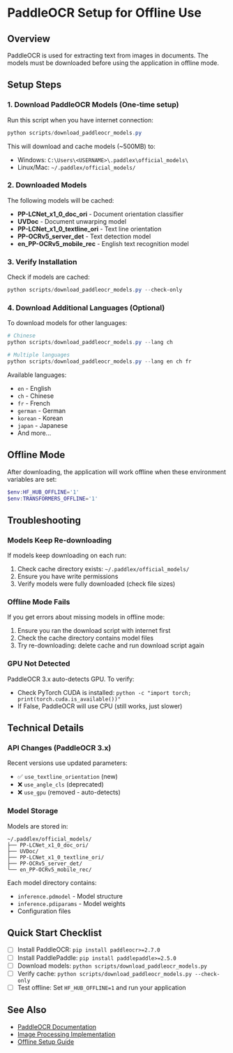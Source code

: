 # PaddleOCR Setup for Offline Use

## Overview

PaddleOCR is used for extracting text from images in documents. The models must be downloaded before using the application in offline mode.

## Setup Steps

### 1. Download PaddleOCR Models (One-time setup)

Run this script when you have internet connection:

```powershell
python scripts/download_paddleocr_models.py
```

This will download and cache models (~500MB) to:
- Windows: `C:\Users\<USERNAME>\.paddlex\official_models\`
- Linux/Mac: `~/.paddlex/official_models/`

### 2. Downloaded Models

The following models will be cached:
- **PP-LCNet_x1_0_doc_ori** - Document orientation classifier
- **UVDoc** - Document unwarping model
- **PP-LCNet_x1_0_textline_ori** - Text line orientation
- **PP-OCRv5_server_det** - Text detection model
- **en_PP-OCRv5_mobile_rec** - English text recognition model

### 3. Verify Installation

Check if models are cached:

```powershell
python scripts/download_paddleocr_models.py --check-only
```

### 4. Download Additional Languages (Optional)

To download models for other languages:

```powershell
# Chinese
python scripts/download_paddleocr_models.py --lang ch

# Multiple languages
python scripts/download_paddleocr_models.py --lang en ch fr
```

Available languages:
- `en` - English
- `ch` - Chinese
- `fr` - French
- `german` - German
- `korean` - Korean
- `japan` - Japanese
- And more...

## Offline Mode

After downloading, the application will work offline when these environment variables are set:

```powershell
$env:HF_HUB_OFFLINE='1'
$env:TRANSFORMERS_OFFLINE='1'
```

## Troubleshooting

### Models Keep Re-downloading

If models keep downloading on each run:
1. Check cache directory exists: `~/.paddlex/official_models/`
2. Ensure you have write permissions
3. Verify models were fully downloaded (check file sizes)

### Offline Mode Fails

If you get errors about missing models in offline mode:
1. Ensure you ran the download script with internet first
2. Check the cache directory contains model files
3. Try re-downloading: delete cache and run download script again

### GPU Not Detected

PaddleOCR 3.x auto-detects GPU. To verify:
- Check PyTorch CUDA is installed: `python -c "import torch; print(torch.cuda.is_available())"`
- If False, PaddleOCR will use CPU (still works, just slower)

## Technical Details

### API Changes (PaddleOCR 3.x)

Recent versions use updated parameters:
- ✅ `use_textline_orientation` (new)
- ❌ `use_angle_cls` (deprecated)
- ❌ `use_gpu` (removed - auto-detects)

### Model Storage

Models are stored in:
```
~/.paddlex/official_models/
├── PP-LCNet_x1_0_doc_ori/
├── UVDoc/
├── PP-LCNet_x1_0_textline_ori/
├── PP-OCRv5_server_det/
└── en_PP-OCRv5_mobile_rec/
```

Each model directory contains:
- `inference.pdmodel` - Model structure
- `inference.pdiparams` - Model weights
- Configuration files

## Quick Start Checklist

- [ ] Install PaddleOCR: `pip install paddleocr>=2.7.0`
- [ ] Install PaddlePaddle: `pip install paddlepaddle>=2.5.0`
- [ ] Download models: `python scripts/download_paddleocr_models.py`
- [ ] Verify cache: `python scripts/download_paddleocr_models.py --check-only`
- [ ] Test offline: Set `HF_HUB_OFFLINE=1` and run your application

## See Also

- [PaddleOCR Documentation](https://github.com/PaddlePaddle/PaddleOCR)
- [Image Processing Implementation](IMAGE_PROCESSING_IMPLEMENTATION.md)
- [Offline Setup Guide](OFFLINE_SETUP.md)

